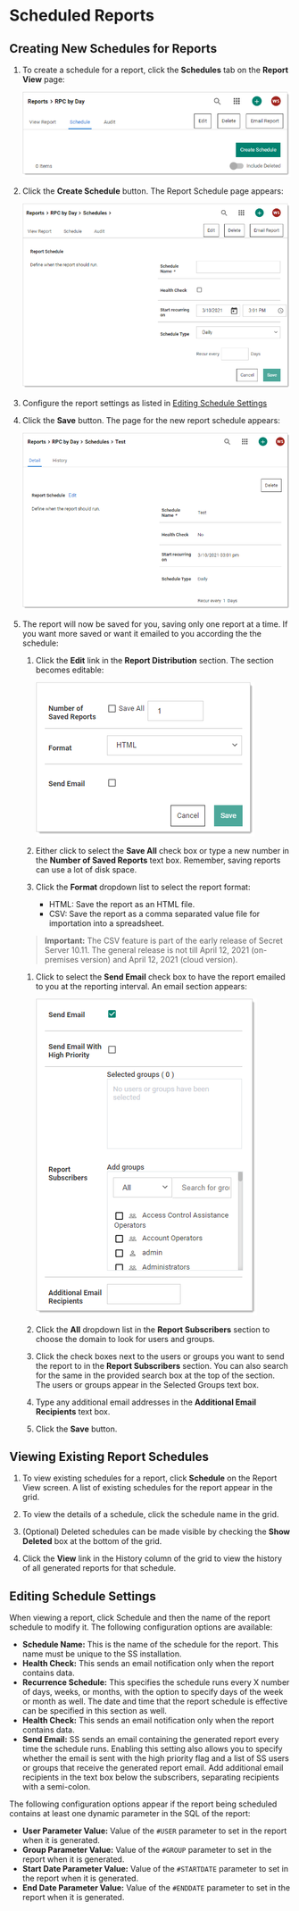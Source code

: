 [title]: # (Scheduled Reports)
[tags]: # (Scheduled Reports)
[priority]: # (1000)

# Scheduled Reports

## Creating New Schedules for Reports

1. To create a schedule for a report, click the **Schedules** tab on the **Report View** page:

   ![image-20210310150121277](images/image-20210310150121277.png)

1. Click the **Create Schedule** button. The Report Schedule page appears:

   ![image-20210310150251467](images/image-20210310150251467.png)

1. Configure the report settings as listed in [Editing Schedule Settings](#editing_schedule_settings)

1. Click the **Save** button. The page for the new report schedule appears:

   ![image-20210310150956735](images/image-20210310150956735.png)

1. The report will now be saved for you, saving only one report at a time. If you want more saved or want it emailed to you according the the schedule:

   1. Click the **Edit** link in the **Report Distribution** section. The section becomes editable:

      ![image-20210310151248793](images/image-20210310151248793.png)

   1. Either click to select the **Save All** check box or type a new number in the **Number of Saved Reports** text box. Remember, saving reports can use a lot of disk space.

   1. Click the **Format** dropdown list to select the report format:

      - HTML: Save the report as an HTML file.
      - CSV: Save the report as a comma separated value file for importation into a spreadsheet.

   >**Important:** The CSV feature is part of the early release of Secret Server 10.11. The general release is not till April 12, 2021 (on-premises version) and April 12, 2021 (cloud version).

   1. Click to select the **Send Email** check box to have the report emailed to you at the reporting interval. An email section appears:

      ![image-20210310151950383](images/image-20210310151950383.png)

   1. Click the **All** dropdown list in the **Report Subscribers** section to choose the domain to look for users and groups.

   1. Click the check boxes next to the users or groups you want to send the report to in the **Report Subscribers** section. You can also search for the same in the provided search box at the top of the section. The users or groups appear in the Selected Groups text box.

   1. Type any additional email addresses in the **Additional Email Recipients** text box.

   1. Click the **Save** button.

## Viewing Existing Report Schedules

1. To view existing schedules for a report, click **Schedule** on the Report View screen. A list of existing schedules for the report appear in the grid.

1. To view the details of a schedule, click the schedule name in the grid.

1. (Optional) Deleted schedules can be made visible by checking the **Show Deleted** box at the bottom of the grid.

1. Click the **View** link in the History column of the grid to view the history of all generated reports for that schedule.

## Editing Schedule Settings

When viewing a report, click Schedule and then the name of the report schedule to modify it. The following configuration options are available:

- **Schedule Name:** This is the name of the schedule for the report. This name must be unique to the SS installation.
- **Health Check:** This sends an email notification only when the report contains data.
- **Recurrence Schedule:** This specifies the schedule runs every X number of days, weeks, or months, with the option to specify days of the week or month as well. The date and time that the report schedule is effective can be specified in this section as well.
- **Health Check:** This sends an email notification only when the report contains data.
- **Send Email:** SS sends an email containing the generated report every time the schedule runs. Enabling this setting also allows you to specify whether the email is sent with the high priority flag and a list of SS users or groups that receive the generated report email. Add additional email recipients in the text box below the subscribers, separating recipients with a semi-colon.

The following configuration options appear if the report being scheduled contains at least one dynamic parameter in the SQL of the report:

- **User Parameter Value:** Value of the `#USER` parameter to set in the report when it is generated.
- **Group Parameter Value:** Value of the `#GROUP` parameter to set in the report when it is generated.
- **Start Date Parameter Value:** Value of the `#STARTDATE` parameter to set in the report when it is generated.
- **End Date Parameter Value:** Value of the `#ENDDATE` parameter to set in the report when it is generated.
